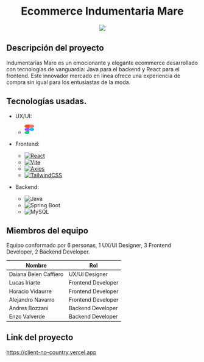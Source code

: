 <h1 align = "center">Ecommerce Indumentaria Mare</h1>
<p align="center">
<img src="https://github.com/No-Country/c-14-31-n-java-react/assets/88694516/dde57022-bf33-487f-897e-d5eff9e171b9" style="max-width: 100%; display: inline-block;" />
</p>

## Descripción del proyecto
Indumentarias Mare es un emocionante y elegante ecommerce desarrollado con tecnologías de vanguardia: Java para el backend y React para el frontend. Este innovador mercado en línea ofrece una experiencia de compra sin igual para los entusiastas de la moda. 

## Tecnologías usadas.
+ UX/UI:
	+ <img src="https://raw.githubusercontent.com/No-Country/c11-01-m-python/main/GitImg/Logos/figma-logo.png" alt="Crazy Vegans Logo" width="25" height="25"> 

+ Frontend:
	+ [![React](https://img.shields.io/badge/React-61DAFB.svg?style=for-the-badge&logo=React&logoColor=black)](https://reactjs.org/)
	+ [![Vite](https://img.shields.io/badge/Vite-646CFF.svg?style=for-the-badge&logo=Vite&logoColor=white)](https://vitejs.dev/)
	+ [![Axios](https://img.shields.io/badge/Axios-5A29E4.svg?style=for-the-badge&logo=Axios&logoColor=white)](https://axios-http.com/)
	+ [![TailwindCSS](https://img.shields.io/badge/Tailwind%20CSS-06B6D4.svg?style=for-the-badge&logo=Tailwind-CSS&logoColor=white)](https://tailwindcss.com/)
+ Backend:
	+ ![Java](https://img.shields.io/badge/Java-007396?style=for-the-badge&logo=java&logoColor=white)
	+ ![Spring Boot](https://img.shields.io/badge/Spring_Boot-6DB33F?style=for-the-badge&logo=Spring%20Boot&logoColor=white)
	+ ![MySQL](https://img.shields.io/badge/MySQL-4479A1?style=for-the-badge&logo=MySQL&logoColor=white)

## Miembros del equipo
Equipo conformado por 6 personas,  1 UX/UI Designer, 3 Frontend Developer, 2 Backend Developer.

| Nombre | Rol  | 
| ------------ | ------------ | 
| Daiana Belen Caffiero  | UX/UI Designer |
| Lucas Iriarte  | Frontend Developer  | 
| Horacio Vidaurre  | Frontend Developer  | 
| Alejandro Navarro  | Frontend Developer  | 
| Andres Bozzani  | Backend Developer  |
| Enzo Valverde  | Backend Developer  |

## Link del proyecto
 https://client-no-country.vercel.app
